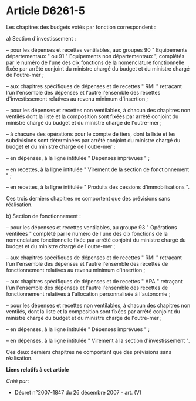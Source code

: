 # Article D6261-5

Les chapitres des budgets votés par fonction correspondent :

a) Section d'investissement :

– pour les dépenses et recettes ventilables, aux groupes 90 " Equipements départementaux " ou 91 " Equipements non
départementaux ", complétés par le numéro de l'une des dix fonctions de la nomenclature fonctionnelle fixée par arrêté
conjoint du ministre chargé du budget et du ministre chargé de l'outre-mer ;

– aux chapitres spécifiques de dépenses et de recettes " RMI " retraçant l'un l'ensemble des dépenses et l'autre l'ensemble
des recettes d'investissement relatives au revenu minimum d'insertion ;

– pour les dépenses et recettes non ventilables, à chacun des chapitres non ventilés dont la liste et la composition sont
fixées par arrêté conjoint du ministre chargé du budget et du ministre chargé de l'outre-mer ;

– à chacune des opérations pour le compte de tiers, dont la liste et les subdivisions sont déterminées par arrêté conjoint du
ministre chargé du budget et du ministre chargé de l'outre-mer ;

– en dépenses, à la ligne intitulée " Dépenses imprévues " ;

– en recettes, à la ligne intitulée " Virement de la section de fonctionnement " ;

– en recettes, à la ligne intitulée " Produits des cessions d'immobilisations ".

Ces trois derniers chapitres ne comportent que des prévisions sans réalisation.

b) Section de fonctionnement :

– pour les dépenses et recettes ventilables, au groupe 93 " Opérations ventilées " complété par le numéro de l'une des dix
fonctions de la nomenclature fonctionnelle fixée par arrêté conjoint du ministre chargé du budget et du ministre chargé de
l'outre-mer ;

– aux chapitres spécifiques de dépenses et de recettes " RMI " retraçant l'un l'ensemble des dépenses et l'autre l'ensemble
des recettes de fonctionnement relatives au revenu minimum d'insertion ;

– aux chapitres spécifiques de dépenses et de recettes " APA " retraçant l'un l'ensemble des dépenses et l'autre l'ensemble
des recettes de fonctionnement relatives à l'allocation personnalisée à l'autonomie ;

– pour les dépenses et recettes non ventilables, à chacun des chapitres non ventilés, dont la liste et la composition sont
fixées par arrêté conjoint du ministre chargé du budget et du ministre chargé de l'outre-mer ;

– en dépenses, à la ligne intitulée " Dépenses imprévues " ;

– en dépenses, à la ligne intitulée " Virement à la section d'investissement ".

Ces deux derniers chapitres ne comportent que des prévisions sans réalisation.

**Liens relatifs à cet article**

_Créé par_:

  - Décret n°2007-1847 du 26 décembre 2007 - art. (V)
